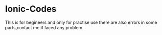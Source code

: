 # Ionic-Codes
This is for begineers and only for practise use there are also errors in some parts,contact me if faced any problem.
